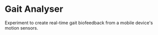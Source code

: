 # Gait Analyser
Experiment to create real-time gait biofeedback from a mobile device's motion sensors.
